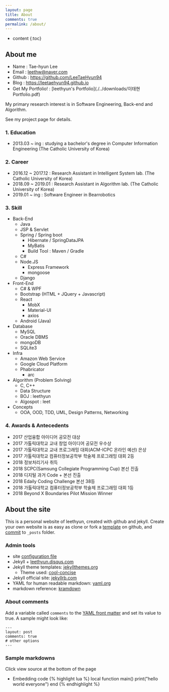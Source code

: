```yaml
---
layout: page
title: About
comments: true
permalink: /about/
---
```


* content
{:toc}
## About me

- Name : Tae-hyun Lee
- Email : leethw@naver.com
- Github : https://github.com/LeeTaeHyun94
- Blog : https://leetaehyun94.github.io
- Get My Portfolio! : [leethyun's Portfolio](./../downloads/이태현 Portfolio.pdf)

My primary research interest is in Software Engineering, Back-end and Algorithm.

See my project page for details.

### 1. Education

- 2013.03 ~ ing : studying a bachelor's degree in Computer Information Engineering (The Catholic University of Korea)

### 2. Career

- 2016.12 ~ 2017.12 : Research Assistant in Intelligent System lab. (The Catholic University of Korea)
- 2018.09 ~ 2019.01 : Research Assistant in Algorithm lab. (The Catholic University of Korea)
- 2019.01 ~ ing : Software Engineer in Bearrobotics

### 3. Skill

- Back-End
  - Java
  - JSP & Servlet
  - Spring / Spring boot
    - Hibernate / SpringDataJPA
    - MyBatis
    - Build Tool : Maven / Gradle
  - C#
  - Node.JS
    - Express Framework
    - mongoose
  - Django
- Front-End
  - C# & WPF
  - Bootstrap (HTML + JQuery + Javascript)
  - React
    - MobX
    - Material-UI
    - axios
  - Android (Java)
- Database
  - MySQL
  - Oracle DBMS
  - mongoDB
  - SQLite3
- Infra
  - Amazon Web Service
  - Google Cloud Platform
  - Phabricator
    - arc
- Algorithm (Problem Solving)
  - C, C++
  - Data Structure
  - BOJ : leethyun
  - Algospot : leet
- Concepts
  - OOA, OOD, TDD, UML, Design Patterns, Networking

### 4. Awards & Antecedents

- 2017 산업융합 아이디어 공모전 대상
- 2017 가톨릭대학교 교내 창업 아이디어 공모전 우수상
- 2017 가톨릭대학교 교내 프로그래밍 대회(ACM-ICPC 온라인 예선) 은상
- 2017 가톨릭대학교 컴퓨터정보공학부 학술제 프로그래밍 대회 2등
- 2018 정보처리기사 취득
- 2018 SCPC(Samsung Collegiate Programming Cup) 본선 진출
- 2018 디지털 과거 Code + 본선 진출
- 2018 Edaily Coding Challenge 본선 38등
- 2018 가톨릭대학교 컴퓨터정보공학부 학술제 프로그래밍 대회 1등
- 2018 Beyond X Boundaries Pilot Mission Winner

## About the site

This is a personal website of leethyun, created with github and jekyll.
Create your own website is as easy as clone or fork a [template](https://github.com/LeeTaeHyun94/leetaehyun94.github.io) on github, and [commit](http://jekyllrb.com/docs/posts/) to `_posts` folder. 

### Admin tools
* site [configuration file](https://github.com/LeeTaeHyun94/leetaehyun94.github.io/blob/master/_config.yml)
* Jekyll + [leethyun.disqus.com](http://leethyun.disqus.com/admin/)
* Jekyll theme templates: [jekyllthemes.org](http://jekyllthemes.org)
   * Theme used: [cool-concise](http://jekyllthemes.org/themes/cool-concise-high-end/)
* Jekyll official site: [jekyllrb.com](http://jekyllrb.com)
* YAML for human readable markdown: [yaml.org](http://www.yaml.org/)
* markdown reference: [kramdown](http://kramdown.gettalong.org/quickref.html)

### About comments
Add a variable called `comments` to the [YAML front matter](http://jekyllrb.com/docs/frontmatter/) and set its value to true. A sample might look like:

    ---
    layout: post
    comments: true
    # other options
    ---

### Sample markdowns
Click view source at the bottom of the page

* Embedding code
{% highlight lua %}
local function main()
	print("hello world everyone")
end
{% endhighlight %}

